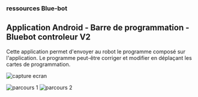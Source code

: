 ### ressources Blue-bot

## Application Android - Barre de programmation - Bluebot controleur V2

Cette application permet d'envoyer au robot le programme composé sur l'application.
Le programme peut-être corriger et modifier en déplaçant les cartes de programmation.

![capture ecran](/img/BlueBot_controleur_V2.png)



![parcours 1](/img/BlueBot_Dalles1.jpg)
![parcours 2](/img/BlueBot_Dalles2.jpg)




